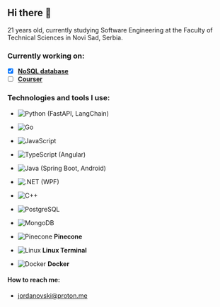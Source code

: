 ## Hi there 👋

<!--
**idzaaa9/idzaaa9** is a ✨ _special_ ✨ repository because its `README.md` (this file) appears on your GitHub profile.

Here are some ideas to get you started:

- 🔭 I’m currently working on ...
- 🌱 I’m currently learning ...
- 👯 I’m looking to collaborate on ...
- 🤔 I’m looking for help with ...
- 💬 Ask me about ...
- 📫 How to reach me: ...
- 😄 Pronouns: ...
- ⚡ Fun fact: ...
-->

21 years old, currently studying Software Engineering at the Faculty of Technical Sciences in Novi Sad, Serbia.

### Currently working on:

- [x] [**NoSQL database**](https://github.com/idzaaa9/NoSQLDB)
- [ ] [**Courser**](https://github.com/idzaaa9/courser)

### Technologies and tools I use:

- ![Python](https://img.shields.io/badge/-Python-3776AB?style=flat-square&logo=python&logoColor=fff) (FastAPI, LangChain)
- ![Go](https://img.shields.io/badge/-Go-00ADD8?style=flat-square&logo=go&logoColor=fff)
- ![JavaScript](https://img.shields.io/badge/-JavaScript-F7DF1E?style=flat-square&logo=javascript&logoColor=000) 
- ![TypeScript](https://img.shields.io/badge/-TypeScript-3178C6?style=flat-square&logo=typescript&logoColor=fff) (Angular)
- ![Java](https://img.shields.io/badge/-Java-007396?style=flat-square&logo=java&logoColor=white) (Spring Boot, Android)
- ![.NET](https://img.shields.io/badge/-.NET-512BD4?style=flat-square&logo=dotnet&logoColor=white)  (WPF)
- ![C++](https://img.shields.io/badge/-C++-00599C?style=flat-square&logo=c%2B%2B&logoColor=fff) 

- ![PostgreSQL](https://img.shields.io/badge/-PostgreSQL-336791?style=flat-square&logo=postgresql&logoColor=fff) 
- ![MongoDB](https://img.shields.io/badge/-MongoDB-47A248?style=flat-square&logo=mongodb&logoColor=fff)
- ![Pinecone](https://img.shields.io/badge/-Pinecone-5C9DED?style=flat-square&logo=pinecone&logoColor=white) **Pinecone**

- ![Linux](https://img.shields.io/badge/-Linux-FCC624?style=flat-square&logo=linux&logoColor=000) **Linux Terminal**
- ![Docker](https://img.shields.io/badge/-Docker-2496ED?style=flat-square&logo=docker&logoColor=white) **Docker**

#### How to reach me:

- [jordanovski@proton.me](mailto:jordanovski@proton.me)


